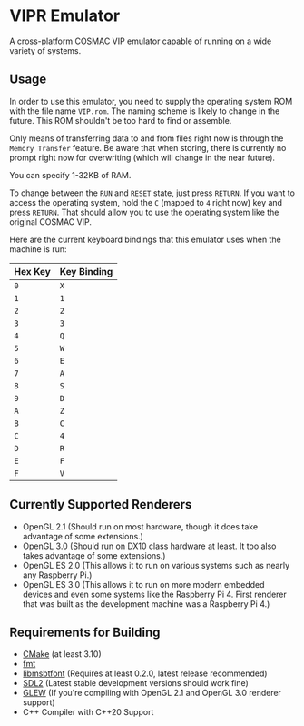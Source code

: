 # VIPR Emulator
A cross-platform COSMAC VIP emulator capable of running on a wide variety of systems.

## Usage
In order to use this emulator, you need to supply the operating system ROM with the file name `VIP.rom`.  The naming scheme is likely to change in the future.  This ROM shouldn't be too hard to find or assemble.

Only means of transferring data to and from files right now is through the `Memory Transfer` feature.  Be aware that when storing, there is currently no prompt right now for overwriting (which will change in the near future).

You can specify 1-32KB of RAM.

To change between the `RUN` and `RESET` state, just press `RETURN`.  If you want to access the operating system, hold the `C` (mapped to `4` right now) key and press `RETURN`.  That should allow you to use the operating system like the original COSMAC VIP.

Here are the current keyboard bindings that this emulator uses when the machine is run:

|Hex Key|Key Binding|
|-------|-----------|
|`0`|`X`|
|`1`|`1`|
|`2`|`2`|
|`3`|`3`|
|`4`|`Q`|
|`5`|`W`|
|`6`|`E`|
|`7`|`A`|
|`8`|`S`|
|`9`|`D`|
|`A`|`Z`|
|`B`|`C`|
|`C`|`4`|
|`D`|`R`|
|`E`|`F`|
|`F`|`V`|

## Currently Supported Renderers
- OpenGL 2.1 (Should run on most hardware, though it does take advantage of some extensions.)
- OpenGL 3.0 (Should run on DX10 class hardware at least.  It too also takes advantage of some extensions.)
- OpenGL ES 2.0 (This allows it to run on various systems such as nearly any Raspberry Pi.)
- OpenGL ES 3.0 (This allows it to run on more modern embedded devices and even some systems like the Raspberry Pi 4.  First renderer that was built as the development machine was a Raspberry Pi 4.)

## Requirements for Building
- [CMake](https://www.cmake.org/download/) (at least 3.10)
- [fmt](https://github.com/fmt)
- [libmsbtfont](https://github.com/Bandock/libmsbtfont) (Requires at least 0.2.0, latest release recommended)
- [SDL2](https://www.libsdl.org/download-2.0.php) (Latest stable development versions should work fine)
- [GLEW](http://glew.sourceforget.net) (If you're compiling with OpenGL 2.1 and OpenGL 3.0 renderer support)
- C++ Compiler with C++20 Support

